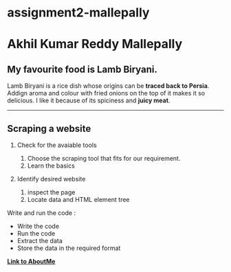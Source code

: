 # assignment2-mallepally
# Akhil Kumar Reddy Mallepally
## My favourite food is Lamb Biryani.
 Lamb Biryani is a rice dish whose origins can be **traced back to Persia**. Addign aroma and colour with fried onions on the top of it  makes it so delicious. I like it because of its spiciness and **juicy meat**.

---

## Scraping a website

1. Check for the avaiable tools
    1. Choose the scraping tool that fits for our requirement.
    2. Learn the basics

1. Identify desired website
    1. inspect the page
    2. Locate data and HTML element tree

Write and run the code : 
* Write the code
* Run the code
* Extract the data
* Store the data in the required format

**[Link to AboutMe](AboutMe.md)** 